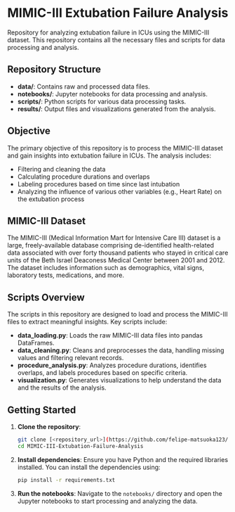 # MIMIC-III Extubation Failure Analysis

Repository for analyzing extubation failure in ICUs using the MIMIC-III dataset. This repository contains all the necessary files and scripts for data processing and analysis.

## Repository Structure

- **data/**: Contains raw and processed data files.
- **notebooks/**: Jupyter notebooks for data processing and analysis.
- **scripts/**: Python scripts for various data processing tasks.
- **results/**: Output files and visualizations generated from the analysis.

## Objective

The primary objective of this repository is to process the MIMIC-III dataset and gain insights into extubation failure in ICUs. The analysis includes:

- Filtering and cleaning the data
- Calculating procedure durations and overlaps
- Labeling procedures based on time since last intubation
- Analyzing the influence of various other variables (e.g., Heart Rate) on the extubation process

## MIMIC-III Dataset

The MIMIC-III (Medical Information Mart for Intensive Care III) dataset is a large, freely-available database comprising de-identified health-related data associated with over forty thousand patients who stayed in critical care units of the Beth Israel Deaconess Medical Center between 2001 and 2012. The dataset includes information such as demographics, vital signs, laboratory tests, medications, and more.

## Scripts Overview

The scripts in this repository are designed to load and process the MIMIC-III files to extract meaningful insights. Key scripts include:

- **data_loading.py**: Loads the raw MIMIC-III data files into pandas DataFrames.
- **data_cleaning.py**: Cleans and preprocesses the data, handling missing values and filtering relevant records.
- **procedure_analysis.py**: Analyzes procedure durations, identifies overlaps, and labels procedures based on specific criteria.
- **visualization.py**: Generates visualizations to help understand the data and the results of the analysis.

## Getting Started

1. **Clone the repository**:
    ```sh
    git clone [<repository_url>](https://github.com/felipe-matsuoka123/MIMIC-III-Extubation-Failure-Analysis)
    cd MIMIC-III-Extubation-Failure-Analysis
    ```

2. **Install dependencies**:
    Ensure you have Python and the required libraries installed. You can install the dependencies using:
    ```sh
    pip install -r requirements.txt
    ```

3. **Run the notebooks**:
    Navigate to the `notebooks/` directory and open the Jupyter notebooks to start processing and analyzing the data.

